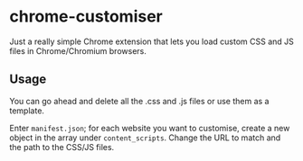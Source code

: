 # chrome-customiser

Just a really simple Chrome extension that lets you load custom CSS and JS files in Chrome/Chromium browsers.

## Usage

You can go ahead and delete all the .css and .js files or use them as a template.

Enter ``manifest.json``; for each website you want to customise, create a new object in the array under ``content_scripts``. Change the URL to match and the path to the CSS/JS files.
